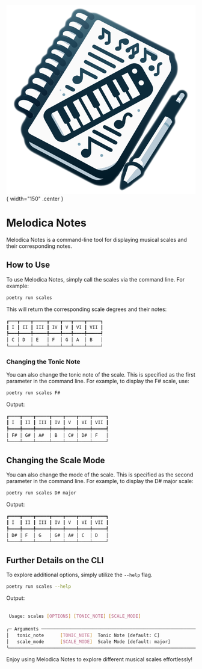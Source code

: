 ![logo](assets/logo.png){ width="150" .center }

# Melodica Notes

Melodica Notes is a command-line tool for displaying musical scales and their corresponding notes.

## How to Use

To use Melodica Notes, simply call the scales via the command line. For example:

```bash
poetry run scales
```

This will return the corresponding scale degrees and their notes:

```bash
┏━━━┳━━━━┳━━━━━┳━━━━┳━━━┳━━━━┳━━━━━┓
┃ I ┃ II ┃ III ┃ IV ┃ V ┃ VI ┃ VII ┃
┡━━━╇━━━━╇━━━━━╇━━━━╇━━━╇━━━━╇━━━━━┩
│ C │ D  │ E   │ F  │ G │ A  │ B   │
└───┴────┴─────┴────┴───┴────┴─────┘
```

### Changing the Tonic Note

You can also change the tonic note of the scale. This is specified as the first parameter in the command line. For example, to display the F# scale, use:

```bash
poetry run scales F#
```

Output:

```bash
┏━━━━┳━━━━┳━━━━━┳━━━━┳━━━━┳━━━━┳━━━━━┓
┃ I  ┃ II ┃ III ┃ IV ┃ V  ┃ VI ┃ VII ┃
┡━━━━╇━━━━╇━━━━━╇━━━━╇━━━━╇━━━━╇━━━━━┩
│ F# │ G# │ A#  │ B  │ C# │ D# │ F   │
└────┴────┴─────┴────┴────┴────┴─────┘
```

## Changing the Scale Mode

You can also change the mode of the scale. This is specified as the second parameter in the command line. For example, to display the D# major scale:

```bash
poetry run scales D# major
```

Output:

```bash
┏━━━━┳━━━━┳━━━━━┳━━━━┳━━━━┳━━━━┳━━━━━┓
┃ I  ┃ II ┃ III ┃ IV ┃ V  ┃ VI ┃ VII ┃
┡━━━━╇━━━━╇━━━━━╇━━━━╇━━━━╇━━━━╇━━━━━┩
│ D# │ F  │ G   │ G# │ A# │ C  │ D   │
└────┴────┴─────┴────┴────┴────┴─────┘
```

## Further Details on the CLI

To explore additional options, simply utilize the `--help` flag.

```bash
poetry run scales --help
```

Output:

```bash

 Usage: scales [OPTIONS] [TONIC_NOTE] [SCALE_MODE]

╭─ Arguments ───────────────────────────────────────────────────────────────╮
│   tonic_note      [TONIC_NOTE]  Tonic Note [default: C]                   │
│   scale_mode      [SCALE_MODE]  Scale Mode [default: major]               │
╰───────────────────────────────────────────────────────────────────────────╯
```

Enjoy using Melodica Notes to explore different musical scales effortlessly!

